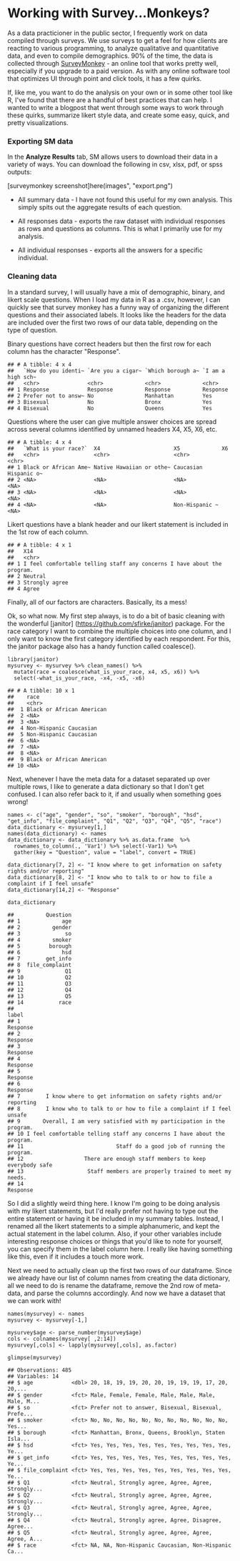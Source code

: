 Working with Survey...Monkeys?
==============================

As a data practicioner in the public sector, I frequently work on data
compiled through surveys. We use surveys to get a feel for how clients
are reacting to various programming, to analyze qualitative and
quantitative data, and even to compile demographics. 90% of the time,
the data is collected through [SurveyMonkey](http://surveymonkey.com) -
an online tool that works pretty well, especially if you upgrade to a
paid version. As with any online software tool that optimizes UI through
point and click tools, it has a few quirks.

If, like me, you want to do the analysis on your own or in some other
tool like R, I've found that there are a handful of best practices that
can help. I wanted to write a blogpost that went through some ways to
work through these quirks, summarize likert style data, and create some
easy, quick, and pretty visualizations.

### Exporting SM data

In the **Analyze Results** tab, SM allows users to download their data
in a variety of ways. You can download the following in csv, xlsx, pdf,
or spss outputs:

\[surveymonkey screenshot\]here(images", "export.png")

-   All summary data - I have not found this useful for my own analysis.
    This simply spits out the aggregate results of each question.

-   All responses data - exports the raw dataset with individual
    responses as rows and questions as columns. This is what I primarily
    use for my analysis.

-   All individual responses - exports all the answers for a specific
    individual.

### Cleaning data

In a standard survey, I will usually have a mix of demographic, binary,
and likert scale questions. When I load my data in R as a .csv, however,
I can quickly see that survey monkey has a funny way of organizing the
different questions and their associated labels. It looks like the
headers for the data are included over the first two rows of our data
table, depending on the type of question.

Binary questions have correct headers but then the first row for each
column has the character "Response".

    ## # A tibble: 4 x 4
    ##   `How do you identi~ `Are you a cigar~ `Which borough a~ `I am a high sch~
    ##   <chr>               <chr>             <chr>             <chr>            
    ## 1 Response            Response          Response          Response         
    ## 2 Prefer not to answ~ No                Manhattan         Yes              
    ## 3 Bisexual            No                Bronx             Yes              
    ## 4 Bisexual            No                Queens            Yes

Questions where the user can give multiple answer choices are spread
across several columns identified by unnamed headers X4, X5, X6, etc.

    ## # A tibble: 4 x 4
    ##   `What is your race?`  X4                       X5             X6         
    ##   <chr>                 <chr>                    <chr>          <chr>      
    ## 1 Black or African Ame~ Native Hawaiian or othe~ Caucasian      Hispanic o~
    ## 2 <NA>                  <NA>                     <NA>           <NA>       
    ## 3 <NA>                  <NA>                     <NA>           <NA>       
    ## 4 <NA>                  <NA>                     Non-Hispanic ~ <NA>

Likert questions have a blank header and our likert statement is
included in the 1st row of each column.

    ## # A tibble: 4 x 1
    ##   X14                                                                    
    ##   <chr>                                                                  
    ## 1 I feel comfortable telling staff any concerns I have about the program.
    ## 2 Neutral                                                                
    ## 3 Strongly agree                                                         
    ## 4 Agree

Finally, all of our factors are characters. Basically, its a mess!

Ok, so what now. My first step always, is to do a bit of basic cleaning
with the wonderful \[janitor\] (<https://github.com/sfirke/janitor>)
package. For the race category I want to combine the multiple choices
into one column, and I only want to know the first category identified
by each respondent. For this, the janitor package also has a handy
function called coalesce().

    library(janitor)
    mysurvey <- mysurvey %>% clean_names() %>% 
      mutate(race = coalesce(what_is_your_race, x4, x5, x6)) %>% 
      select(-what_is_your_race, -x4, -x5, -x6)  

    ## # A tibble: 10 x 1
    ##    race                     
    ##    <chr>                    
    ##  1 Black or African American
    ##  2 <NA>                     
    ##  3 <NA>                     
    ##  4 Non-Hispanic Caucasian   
    ##  5 Non-Hispanic Caucasian   
    ##  6 <NA>                     
    ##  7 <NA>                     
    ##  8 <NA>                     
    ##  9 Black or African American
    ## 10 <NA>

Next, whenever I have the meta data for a dataset separated up over
multiple rows, I like to generate a data dictionary so that I don't get
confused. I can also refer back to it, if and usually when something
goes wrong!

    names <- c("age", "gender", "so", "smoker", "borough", "hsd", "get_info", "file_complaint", "Q1", "Q2", "Q3", "Q4", "Q5", "race")
    data_dictionary <- mysurvey[1,] 
    names(data_dictionary) <- names
    data_dictionary <- data_dictionary %>% as.data.frame  %>% 
      rownames_to_column(., 'Var1') %>% select(-Var1) %>% 
      gather(key = "Question", value = "label", convert = TRUE)

    data_dictionary[7, 2] <- "I know where to get information on safety rights and/or reporting"
    data_dictionary[8, 2] <- "I know who to talk to or how to file a complaint if I feel unsafe"
    data_dictionary[14,2] <- "Response"

    data_dictionary

    ##          Question
    ## 1             age
    ## 2          gender
    ## 3              so
    ## 4          smoker
    ## 5         borough
    ## 6             hsd
    ## 7        get_info
    ## 8  file_complaint
    ## 9              Q1
    ## 10             Q2
    ## 11             Q3
    ## 12             Q4
    ## 13             Q5
    ## 14           race
    ##                                                                      label
    ## 1                                                                 Response
    ## 2                                                                 Response
    ## 3                                                                 Response
    ## 4                                                                 Response
    ## 5                                                                 Response
    ## 6                                                                 Response
    ## 7        I know where to get information on safety rights and/or reporting
    ## 8        I know who to talk to or how to file a complaint if I feel unsafe
    ## 9       Overall, I am very satisfied with my participation in the program.
    ## 10 I feel comfortable telling staff any concerns I have about the program.
    ## 11                             Staff do a good job of running the program.
    ## 12                   There are enough staff members to keep everybody safe
    ## 13                    Staff members are properly trained to meet my needs.
    ## 14                                                                Response

So I did a slightly weird thing here. I know I'm going to be doing
analysis with my likert statements, but I'd really prefer not having to
type out the entire statement or having it be included in my summary
tables. Instead, I renamed all the likert statements to a simple
alphanumeric, and kept the actual statement in the label column. Also,
if your other variables include interesting response choices or things
that you'd like to note for yourself, you can specify them in the label
column here. I really like having something like this, even if it
includes a touch more work.

Next we need to actually clean up the first two rows of our dataframe.
Since we already have our list of column names from creating the data
dictionary, all we need to do is rename the dataframe, remove the 2nd
row of meta-data, and parse the columns accordingly. And now we have a
dataset that we can work with!

    names(mysurvey) <- names
    mysurvey <- mysurvey[-1,]   

    mysurvey$age <- parse_number(mysurvey$age)
    cols <- colnames(mysurvey[ ,2:14])
    mysurvey[,cols] <- lapply(mysurvey[,cols], as.factor)

    glimpse(mysurvey)

    ## Observations: 485
    ## Variables: 14
    ## $ age            <dbl> 20, 18, 19, 19, 20, 20, 19, 19, 19, 17, 20, 20,...
    ## $ gender         <fct> Male, Female, Female, Male, Male, Male, Male, M...
    ## $ so             <fct> Prefer not to answer, Bisexual, Bisexual, Prefe...
    ## $ smoker         <fct> No, No, No, No, No, No, No, No, No, No, No, Yes...
    ## $ borough        <fct> Manhattan, Bronx, Queens, Brooklyn, Staten Isla...
    ## $ hsd            <fct> Yes, Yes, Yes, Yes, Yes, Yes, Yes, Yes, Yes, Ye...
    ## $ get_info       <fct> Yes, Yes, Yes, Yes, Yes, Yes, Yes, Yes, Yes, Ye...
    ## $ file_complaint <fct> Yes, Yes, Yes, Yes, Yes, Yes, Yes, Yes, Yes, Ye...
    ## $ Q1             <fct> Neutral, Strongly agree, Agree, Agree, Strongly...
    ## $ Q2             <fct> Neutral, Strongly agree, Agree, Agree, Strongly...
    ## $ Q3             <fct> Neutral, Strongly agree, Agree, Agree, Strongly...
    ## $ Q4             <fct> Neutral, Strongly agree, Agree, Disagree, Agree...
    ## $ Q5             <fct> Neutral, Strongly agree, Agree, Agree, Agree, A...
    ## $ race           <fct> NA, NA, Non-Hispanic Caucasian, Non-Hispanic Ca...
